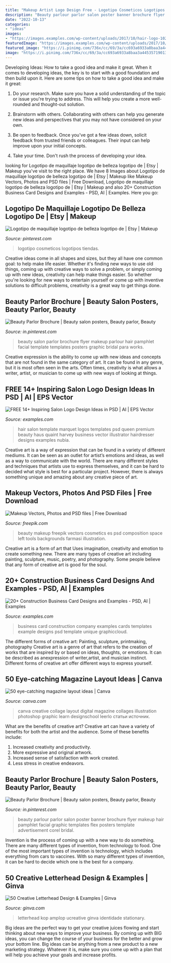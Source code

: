 ```yaml
---
title: "Makeup Artist Logo Design Free - Logotipo Cosmeticos Logotipos Tiendas"
description: "Beauty parlour parlor salon poster banner brochure flyer makeup hair pamphlet facial graphic templates flex posters template advertisement corel bridal"
date: "2022-10-13"
categories:
- "ideas"
images:
- "https://images.examples.com/wp-content/uploads/2017/10/hair-logo-1024x681.jpg"
featuredImage: "https://images.examples.com/wp-content/uploads/2017/10/hair-logo-1024x681.jpg"
featured_image: "https://i.pinimg.com/736x/cc/69/3a/cc693a6933a8baa3a445357190133b3d.jpg"
image: "https://i.pinimg.com/736x/cc/69/3a/cc693a6933a8baa3a445357190133b3d.jpg"
---
```



Developing Ideas: How to take a good idea and make it great.
When it comes to developing ideas, the key is to start with a good foundation and then build upon it. Here are some tips on how to take a good idea and make it great:
1. Do your research. Make sure you have a solid understanding of the topic or issue you're trying to address. This will help you create a more well-rounded and thought-out solution.

2. Brainstorm with others. Collaborating with others can help you generate new ideas and perspectives that you may not have considered on your own.

3. Be open to feedback. Once you've got a few ideas down, solicit feedback from trusted friends or colleagues. Their input can help improve upon your initial concepts.

4. Take your time. Don't rush the process of developing your idea.

	

		
looking for Logotipo de maquillaje logotipo de belleza logotipo de | Etsy | Makeup you've visit to the right place. We have 8 Images about Logotipo de maquillaje logotipo de belleza logotipo de | Etsy | Makeup like Makeup Vectors, Photos and PSD files | Free Download, Logotipo de maquillaje logotipo de belleza logotipo de | Etsy | Makeup and also 20+ Construction Business Card Designs and Examples - PSD, AI | Examples. Here you go:
		
    
## Logotipo De Maquillaje Logotipo De Belleza Logotipo De | Etsy | Makeup

<img loading=lazy src="https://i.pinimg.com/736x/cc/69/3a/cc693a6933a8baa3a445357190133b3d.jpg" onerror="this.onerror=null;this.src='https://tse1.mm.bing.net/th?id=OIP.AF6IRaoJHFfIvJWaUz9baAHaH2&amp;pid=15.1';" alt="Logotipo de maquillaje logotipo de belleza logotipo de | Etsy | Makeup">

_Source: pinterest.com_

>logotipo cosmeticos logotipos tiendas. 

	

Creative ideas come in all shapes and sizes, but they all have one common goal: to help make life easier. Whether it's finding new ways to use old things, coming up with creative ways to solve a problem, or simply coming up with new ideas, creativity can help make things easier. So whether you're looking for new ways to entertain yourself or come up with inventive solutions to difficult problems, creativity is a great way to get things done.

    
## Beauty Parlor Brochure | Beauty Salon Posters, Beauty Parlor, Beauty

<img loading=lazy src="https://i.pinimg.com/originals/1b/e0/af/1be0afcb5b24ec383258189e998d8e04.jpg" onerror="this.onerror=null;this.src='https://tse4.mm.bing.net/th?id=OIP.T0NRFkYu6wBItbHakLPP5AHaKe&amp;pid=15.1';" alt="Beauty Parlor Brochure | Beauty salon posters, Beauty parlor, Beauty">

_Source: in.pinterest.com_

>beauty salon parlor brochure flyer makeup parlour hair pamphlet facial template templates posters graphic bridal para works. 

	

Creative expression is the ability to come up with new ideas and concepts that are not found in the same category of art. It can be found in any genre, but it is most often seen in the arts. Often times, creativity is what allows a writer, artist, or musician to come up with new ways of looking at things.

    
## FREE 14+ Inspiring Salon Logo Design Ideas In PSD | AI | EPS Vector

<img loading=lazy src="https://images.examples.com/wp-content/uploads/2017/10/hair-logo-1024x681.jpg" onerror="this.onerror=null;this.src='https://tse4.mm.bing.net/th?id=OIP.PJAkAxSjIceRn78FSgmOCgHaE7&amp;pid=15.1';" alt="FREE 14+ Inspiring Salon Logo Design Ideas in PSD | AI | EPS Vector">

_Source: examples.com_

>hair salon template marquet logos templates psd queen premium beauty haus quaint harvey business vector illustrator hairdresser designs examples nubia. 

	

Creative art is a way of expression that can be found in a variety of different mediums. It can be seen as an outlet for artist’s emotions and ideas, as well as a way to communicate with the world. There are many different styles and techniques that artists use to express themselves, and it can be hard to decided what style is best for a particular project. However, there is always something unique and amazing about any creative piece of art.

    
## Makeup Vectors, Photos And PSD Files | Free Download

<img loading=lazy src="https://image.freepik.com/free-photo/beauty-composition-with-space-on-left_23-2147692218.jpg" onerror="this.onerror=null;this.src='https://tse1.mm.bing.net/th?id=OIP.iaUxKienRGeAfrZLmVqcQAHaHa&amp;pid=15.1';" alt="Makeup Vectors, Photos and PSD files | Free Download">

_Source: freepik.com_

>beauty makeup freepik vectors cosmetics es psd composition space left tools backgrounds farmasi illustration. 

	

Creative art is a form of art that Uses imagination, creativity and emotion to create something new. There are many types of creative art including painting, sculpture, music, poetry, and photography. Some people believe that any form of creative art is good for the soul.

    
## 20+ Construction Business Card Designs And Examples - PSD, AI | Examples

<img loading=lazy src="https://images.examples.com/wp-content/uploads/2018/05/Construction-Business-Card-Example.jpg" onerror="this.onerror=null;this.src='https://tse4.mm.bing.net/th?id=OIP.eA-bREtakw6QCaOB3SiTdQHaGT&amp;pid=15.1';" alt="20+ Construction Business Card Designs and Examples - PSD, AI | Examples">

_Source: examples.com_

>business card construction company examples cards templates example designs psd template unique graphiccloud. 

	

The different forms of creative art: Painting, sculpture, printmaking, photography
Creative art is a genre of art that refers to the creation of works that are inspired by or based on ideas, thoughts, or emotions. It can be described as anexpression of writer,artist, and musician instinct. Different forms of creative art offer different ways to express yourself.

    
## 50 Eye-catching Magazine Layout Ideas | Canva

<img loading=lazy src="https://learn.canva.com/wp-content/uploads/2016/02/Photo-Collage_GOOGLE-.png" onerror="this.onerror=null;this.src='https://tse4.mm.bing.net/th?id=OIP.pEBu8V5T_Dr1aJ7yNfNC8gHaLH&amp;pid=15.1';" alt="50 eye-catching magazine layout ideas | Canva">

_Source: canva.com_

>canva creative collage layout digital magazine collages illustration photoshop graphic learn designschool leerlo статьи источник. 

	

What are the benefits of creative art?
Creative art can have a variety of benefits for both the artist and the audience. Some of these benefits include: 
1. Increased creativity and productivity.
2. More expressive and original artwork.
3. Increased sense of satisfaction with work created. 
4. Less stress in creative endeavors.

    
## Beauty Parlor Brochure | Beauty Salon Posters, Beauty Parlor, Beauty

<img loading=lazy src="https://i.pinimg.com/736x/1b/e0/af/1be0afcb5b24ec383258189e998d8e04.jpg" onerror="this.onerror=null;this.src='https://tse2.mm.bing.net/th?id=OIP.y7kUzVelBUJ0RUaFDlRreAHaKe&amp;pid=15.1';" alt="Beauty Parlor Brochure | Beauty salon posters, Beauty parlor, Beauty">

_Source: in.pinterest.com_

>beauty parlour parlor salon poster banner brochure flyer makeup hair pamphlet facial graphic templates flex posters template advertisement corel bridal. 

	

Invention is the process of coming up with a new way to do something. There are many different types of invention, from technology to food. One of the most important types of invention is technology, which includes everything from cars to vaccines. With so many different types of invention, it can be hard to decide which one is the best for a company.

    
## 50 Creative Letterhead Design &amp; Examples | Ginva

<img loading=lazy src="https://ginva.com/wp-content/uploads/2016/09/img_57d0cfa4adb10.png" onerror="this.onerror=null;this.src='https://tse3.mm.bing.net/th?id=OIP.BRDZPQKNCN32q2sFPZqFdwHaFt&amp;pid=15.1';" alt="50 Creative Letterhead Design &amp; Examples | Ginva">

_Source: ginva.com_

>letterhead kop amplop ucreative ginva identidade stationary. 

	

Big ideas are the perfect way to get your creative juices flowing and start thinking about new ways to improve your business. By coming up with BIG ideas, you can change the course of your business for the better and grow your bottom line. Big ideas can be anything from a new product to a new marketing strategy. Whatever it is, make sure you come up with a plan that will help you achieve your goals and increase profits.

